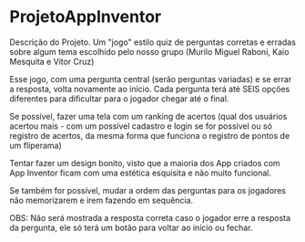 # ProjetoAppInventor

Descrição do Projeto.
Um "jogo" estilo quiz de perguntas corretas e erradas sobre algum tema escolhido pelo nosso grupo (Murilo Miguel Raboni, Kaio Mesquita e Vitor Cruz)

Esse jogo, com uma pergunta central (serão perguntas variadas) e se errar a resposta, volta novamente ao início. 
Cada pergunta terá até SEIS opções diferentes para dificultar para o jogador chegar até o final.

Se possível, fazer uma tela com um ranking de acertos (qual dos usuários acertou mais - com um possível cadastro e login se for possível
ou só registro de acertos, da mesma forma que funciona o registro de pontos de um fliperama)

Tentar fazer um design bonito, visto que a maioria dos App criados com App Inventor ficam com uma estética esquisita e não muito funcional.

Se também for possível, mudar a ordem das perguntas para os jogadores não memorizarem e irem fazendo em sequência.

OBS: Não será mostrada a resposta correta caso o jogador erre a resposta da pergunta, ele só terá um botão para voltar ao início ou fechar.
